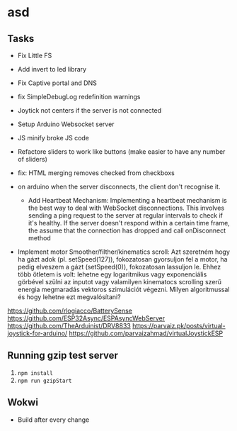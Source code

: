 # asd

## Tasks

- Fix Little FS
- Add invert to led library
- Fix Captive portal and DNS
- fix SimpleDebugLog redefinition warnings
- Joytick not centers if the server is not connected
- Setup Arduino Websocket server
- JS minify broke JS code
- Refactore sliders to work like buttons (make easier to have any number of sliders)
- fix: HTML merging removes checked from checkboxs
- on arduino when the server disconnects, the client don't recognise it.
  - Add Heartbeat Mechanism: Implementing a heartbeat mechanism is the best way to deal with WebSocket disconnections. This involves sending a ping request to the server at regular intervals to check if it's healthy. If the server doesn't respond within a certain time frame, the assume that the connection has dropped and call onDisconnect method

- Implement motor Smoother/filther/kinematics scroll: Azt szeretném hogy ha gázt adok (pl. setSpeed(127)), fokozatosan gyorsuljon fel a motor, ha pedig elveszem a gázt (setSpeed(0)), fokozatosan lassuljon le. Ehhez több ötletem is volt: lehetne egy logaritmikus vagy exponenciális görbével szülni az inputot vagy valamilyen kinematocs scrolling szerű energia megmaradás vektoros szimulációt végezni. Milyen algoritmussal és hogy lehetne ezt megvalósítani?

<https://github.com/rlogiacco/BatterySense>
<https://github.com/ESP32Async/ESPAsyncWebServer>
<https://github.com/TheArduinist/DRV8833>
<https://parvaiz.pk/posts/virtual-joystick-for-arduino/>
<https://github.com/parvaizahmad/virtualJoystickESP>

## Running gzip test server

1. `npm install`
2. `npm run gzipStart`

## Wokwi

- Build after every change
